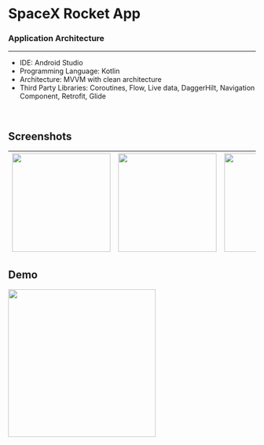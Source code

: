 # SpaceX Rocket App

### Application Architecture
---

- IDE: Android Studio
- Programming Language: Kotlin
- Architecture: MVVM with clean architecture
- Third Party Libraries: Coroutines, Flow, Live data, DaggerHilt, Navigation Component, Retrofit, Glide

<br/>

## Screenshots

|<img src="screenshots/screen_1.png" width=200/>|<img src="screenshots/screen_2.png" width=200/>|<img src="screenshots/screen_3.png" width=200/>|
|:----:|:----:|:----:|

## Demo

<img src="demo/demo.mp4" width=300/>
